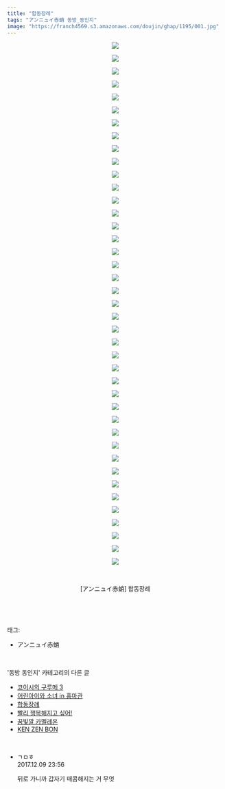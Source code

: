 ```yaml
---
title: "합동장례"
tags: "アンニュイ赤蛸 동방_동인지"
image: "https://franch4569.s3.amazonaws.com/doujin/ghap/1195/001.jpg"
---
```

<div class="article">
<p style="text-align: center; clear: none; float: none;"><img src="{{ site.imgserver2 }}/ghap/1195/001.jpg"/></p>
<p style="text-align: center; clear: none; float: none;"><img src="{{ site.imgserver2 }}/ghap/1195/002.jpg"/></p>
<p style="text-align: center; clear: none; float: none;"><img src="{{ site.imgserver2 }}/ghap/1195/003.jpg"/></p>
<p style="text-align: center; clear: none; float: none;"><img src="{{ site.imgserver2 }}/ghap/1195/004.jpg"/></p>
<p style="text-align: center; clear: none; float: none;"><img src="{{ site.imgserver2 }}/ghap/1195/005.jpg"/></p>
<p style="text-align: center; clear: none; float: none;"><img src="{{ site.imgserver2 }}/ghap/1195/006.jpg"/></p>
<p style="text-align: center; clear: none; float: none;"><img src="{{ site.imgserver2 }}/ghap/1195/007.jpg"/></p>
<p style="text-align: center; clear: none; float: none;"><img src="{{ site.imgserver2 }}/ghap/1195/008.jpg"/></p>
<p style="text-align: center; clear: none; float: none;"><img src="{{ site.imgserver2 }}/ghap/1195/009.jpg"/></p>
<p style="text-align: center; clear: none; float: none;"><img src="{{ site.imgserver2 }}/ghap/1195/010.jpg"/></p>
<p style="text-align: center; clear: none; float: none;"><img src="{{ site.imgserver2 }}/ghap/1195/011.jpg"/></p>
<p style="text-align: center; clear: none; float: none;"><img src="{{ site.imgserver2 }}/ghap/1195/012.jpg"/></p>
<p style="text-align: center; clear: none; float: none;"><img src="{{ site.imgserver2 }}/ghap/1195/013.jpg"/></p>
<p style="text-align: center; clear: none; float: none;"><img src="{{ site.imgserver2 }}/ghap/1195/014.jpg"/></p>
<p style="text-align: center; clear: none; float: none;"><img src="{{ site.imgserver2 }}/ghap/1195/015.jpg"/></p>
<p style="text-align: center; clear: none; float: none;"><img src="{{ site.imgserver2 }}/ghap/1195/016.jpg"/></p>
<p style="text-align: center; clear: none; float: none;"><img src="{{ site.imgserver2 }}/ghap/1195/017.jpg"/></p>
<p style="text-align: center; clear: none; float: none;"><img src="{{ site.imgserver2 }}/ghap/1195/018.jpg"/></p>
<p style="text-align: center; clear: none; float: none;"><img src="{{ site.imgserver2 }}/ghap/1195/019.jpg"/></p>
<p style="text-align: center; clear: none; float: none;"><img src="{{ site.imgserver2 }}/ghap/1195/020.jpg"/></p>
<p style="text-align: center; clear: none; float: none;"><img src="{{ site.imgserver2 }}/ghap/1195/021.jpg"/></p>
<p style="text-align: center; clear: none; float: none;"><img src="{{ site.imgserver2 }}/ghap/1195/022.jpg"/></p>
<p style="text-align: center; clear: none; float: none;"><img src="{{ site.imgserver2 }}/ghap/1195/023.jpg"/></p>
<p style="text-align: center; clear: none; float: none;"><img src="{{ site.imgserver2 }}/ghap/1195/024.jpg"/></p>
<p style="text-align: center; clear: none; float: none;"><img src="{{ site.imgserver2 }}/ghap/1195/025.jpg"/></p>
<p style="text-align: center; clear: none; float: none;"><img src="{{ site.imgserver2 }}/ghap/1195/026.jpg"/></p>
<p style="text-align: center; clear: none; float: none;"><img src="{{ site.imgserver2 }}/ghap/1195/027.jpg"/></p>
<p style="text-align: center; clear: none; float: none;"><img src="{{ site.imgserver2 }}/ghap/1195/028.jpg"/></p>
<p style="text-align: center; clear: none; float: none;"><img src="{{ site.imgserver2 }}/ghap/1195/029.jpg"/></p>
<p style="text-align: center; clear: none; float: none;"><img src="{{ site.imgserver2 }}/ghap/1195/030.jpg"/></p>
<p style="text-align: center; clear: none; float: none;"><img src="{{ site.imgserver2 }}/ghap/1195/031.jpg"/></p>
<p style="text-align: center; clear: none; float: none;"><img src="{{ site.imgserver2 }}/ghap/1195/032.jpg"/></p>
<p style="text-align: center; clear: none; float: none;"><img src="{{ site.imgserver2 }}/ghap/1195/033.jpg"/></p>
<p style="text-align: center; clear: none; float: none;"><img src="{{ site.imgserver2 }}/ghap/1195/034.jpg"/></p>
<p style="text-align: center; clear: none; float: none;"><img src="{{ site.imgserver2 }}/ghap/1195/035.jpg"/></p>
<p style="text-align: center; clear: none; float: none;"><img src="{{ site.imgserver2 }}/ghap/1195/036.jpg"/></p>
<p style="text-align: center; clear: none; float: none;"><img src="{{ site.imgserver2 }}/ghap/1195/037.jpg"/></p>
<p style="text-align: center; clear: none; float: none;"><img src="{{ site.imgserver2 }}/ghap/1195/038.jpg"/></p>
<p style="text-align: center; clear: none; float: none;"><img src="{{ site.imgserver2 }}/ghap/1195/039.jpg"/></p>
<p style="text-align: center; clear: none; float: none;"><img src="{{ site.imgserver2 }}/ghap/1195/040.jpg"/></p>
<p style="text-align: center; clear: none; float: none;"><img src="{{ site.imgserver2 }}/ghap/1195/041.jpg"/></p>
<p style="text-align: center; clear: none; float: none;"><br/></p>
<p style="text-align: center; clear: none; float: none;">[アンニュイ赤蛸] 합동장례</p>
<p><br/></p>
</div><br/>
<div class="tagTrail">
<p>태그: </p>
<ul>
<li>アンニュイ赤蛸</li>
</ul>
</div><br/>
<div class="another">
<p>'동방 동인지' 카테고리의 다른 글</p>
<ul>
<li><a href="/ghap_1197">코이시의 구루메 3</a></li>
<li><a href="/ghap_1196">어린아이와 소녀 in 홍마관</a></li>
<li><a href="/ghap_1195">합동장례</a></li>
<li><a href="/ghap_1194">빨리 행복해지고 싶어!</a></li>
<li><a href="/ghap_1193">꿈빛깔 카멜레온</a></li>
<li><a href="/ghap_1192">KEN ZEN BON</a></li>
</ul>
</div><br/>
<div class="cb_module cb_fluid">
<div class="cb_wrt cb_profile">
<div class="comment">
<ul>
<li class="cb_thumb_off" id="comment15148665">
<div class="cb_comment_area">
<div class="cb_info_area">
<div class="cb_section">
<span class="cb_nick_name">ㄱㅁㅎ</span>
</div>
<div class="cb_section">
<span class="cb_date">2017.12.09 23:56 </span>
</div>
</div>
<div class="cb_dsc_comment">
<p class="cb_dsc">
											뒤로 가니까 갑자기 매콤해지는 거 무엇
										</p>
</div>
</div></li>
</ul>
</div>
</div><!-- commentList close -->
</div><br/>
